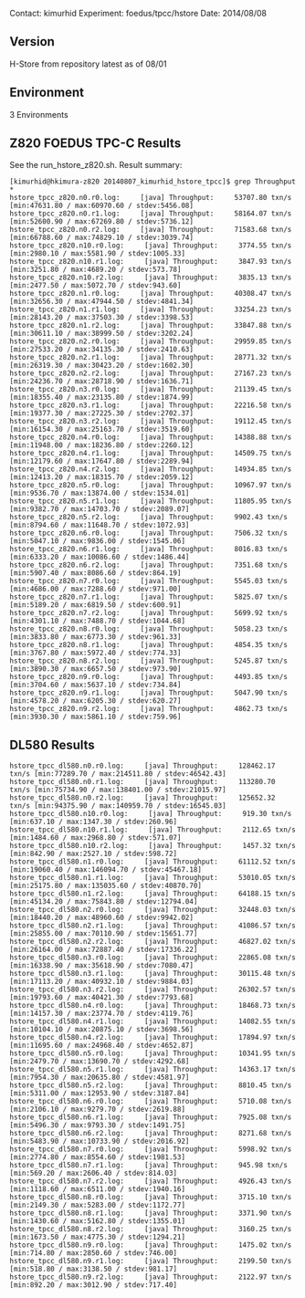 Contact: kimurhid
Experiment: foedus/tpcc/hstore
Date: 2014/08/08

Version
-------
H-Store from repository latest as of 08/01

Environment
-------
3 Environments


Z820 FOEDUS TPC-C Results
-------
See the run_hstore_z820.sh.
Result summary:

    [kimurhid@hkimura-z820 20140807_kimurhid_hstore_tpcc]$ grep Throughput *
    hstore_tpcc_z820.n0.r0.log:     [java] Throughput:     53707.80 txn/s [min:47631.80 / max:60970.60 / stdev:5456.08]
    hstore_tpcc_z820.n0.r1.log:     [java] Throughput:     58164.07 txn/s [min:52600.90 / max:67269.80 / stdev:5736.12]
    hstore_tpcc_z820.n0.r2.log:     [java] Throughput:     71583.68 txn/s [min:66788.60 / max:74829.10 / stdev:3039.74]
    hstore_tpcc_z820.n10.r0.log:     [java] Throughput:     3774.55 txn/s [min:2980.10 / max:5581.90 / stdev:1005.33]
    hstore_tpcc_z820.n10.r1.log:     [java] Throughput:     3847.93 txn/s [min:3251.80 / max:4689.20 / stdev:573.78]
    hstore_tpcc_z820.n10.r2.log:     [java] Throughput:     3835.13 txn/s [min:2477.50 / max:5072.70 / stdev:943.60]
    hstore_tpcc_z820.n1.r0.log:     [java] Throughput:     40308.47 txn/s [min:32656.30 / max:47944.50 / stdev:4841.34]
    hstore_tpcc_z820.n1.r1.log:     [java] Throughput:     33254.23 txn/s [min:28143.20 / max:37503.30 / stdev:3398.53]
    hstore_tpcc_z820.n1.r2.log:     [java] Throughput:     33847.88 txn/s [min:30611.10 / max:38999.50 / stdev:3202.24]
    hstore_tpcc_z820.n2.r0.log:     [java] Throughput:     29959.85 txn/s [min:27533.20 / max:34135.30 / stdev:2410.63]
    hstore_tpcc_z820.n2.r1.log:     [java] Throughput:     28771.32 txn/s [min:26319.30 / max:30423.20 / stdev:1602.30]
    hstore_tpcc_z820.n2.r2.log:     [java] Throughput:     27167.23 txn/s [min:24236.70 / max:28718.90 / stdev:1636.71]
    hstore_tpcc_z820.n3.r0.log:     [java] Throughput:     21139.45 txn/s [min:18355.40 / max:23135.80 / stdev:1874.99]
    hstore_tpcc_z820.n3.r1.log:     [java] Throughput:     22216.58 txn/s [min:19377.30 / max:27225.30 / stdev:2702.37]
    hstore_tpcc_z820.n3.r2.log:     [java] Throughput:     19112.45 txn/s [min:16154.30 / max:25163.70 / stdev:3519.60]
    hstore_tpcc_z820.n4.r0.log:     [java] Throughput:     14388.88 txn/s [min:11948.00 / max:18236.80 / stdev:2260.12]
    hstore_tpcc_z820.n4.r1.log:     [java] Throughput:     14509.75 txn/s [min:12179.60 / max:17647.80 / stdev:2289.94]
    hstore_tpcc_z820.n4.r2.log:     [java] Throughput:     14934.85 txn/s [min:12413.20 / max:18315.70 / stdev:2059.12]
    hstore_tpcc_z820.n5.r0.log:     [java] Throughput:     10967.97 txn/s [min:9536.70 / max:13874.00 / stdev:1534.01]
    hstore_tpcc_z820.n5.r1.log:     [java] Throughput:     11805.95 txn/s [min:9382.70 / max:14703.70 / stdev:2089.07]
    hstore_tpcc_z820.n5.r2.log:     [java] Throughput:     9902.43 txn/s [min:8794.60 / max:11648.70 / stdev:1072.93]
    hstore_tpcc_z820.n6.r0.log:     [java] Throughput:     7506.32 txn/s [min:5047.10 / max:9836.00 / stdev:1545.06]
    hstore_tpcc_z820.n6.r1.log:     [java] Throughput:     8016.83 txn/s [min:6333.20 / max:10086.60 / stdev:1486.44]
    hstore_tpcc_z820.n6.r2.log:     [java] Throughput:     7351.68 txn/s [min:5907.40 / max:8086.60 / stdev:864.19]
    hstore_tpcc_z820.n7.r0.log:     [java] Throughput:     5545.03 txn/s [min:4686.00 / max:7288.60 / stdev:971.00]
    hstore_tpcc_z820.n7.r1.log:     [java] Throughput:     5825.07 txn/s [min:5189.20 / max:6819.50 / stdev:600.91]
    hstore_tpcc_z820.n7.r2.log:     [java] Throughput:     5699.92 txn/s [min:4301.10 / max:7488.70 / stdev:1044.68]
    hstore_tpcc_z820.n8.r0.log:     [java] Throughput:     5058.23 txn/s [min:3833.80 / max:6773.30 / stdev:961.33]
    hstore_tpcc_z820.n8.r1.log:     [java] Throughput:     4854.35 txn/s [min:3767.80 / max:5972.40 / stdev:774.33]
    hstore_tpcc_z820.n8.r2.log:     [java] Throughput:     5245.87 txn/s [min:3890.30 / max:6657.50 / stdev:973.90]
    hstore_tpcc_z820.n9.r0.log:     [java] Throughput:     4493.85 txn/s [min:3704.60 / max:5637.10 / stdev:734.84]
    hstore_tpcc_z820.n9.r1.log:     [java] Throughput:     5047.90 txn/s [min:4578.20 / max:6205.30 / stdev:620.27]
    hstore_tpcc_z820.n9.r2.log:     [java] Throughput:     4862.73 txn/s [min:3930.30 / max:5861.10 / stdev:759.96]


DL580 Results
--------

    hstore_tpcc_dl580.n0.r0.log:     [java] Throughput:     128462.17 txn/s [min:77289.70 / max:214511.80 / stdev:46542.43]
    hstore_tpcc_dl580.n0.r1.log:     [java] Throughput:     113280.70 txn/s [min:75734.90 / max:138401.00 / stdev:21015.97]
    hstore_tpcc_dl580.n0.r2.log:     [java] Throughput:     125652.32 txn/s [min:94375.90 / max:140959.70 / stdev:16545.03]
    hstore_tpcc_dl580.n10.r0.log:     [java] Throughput:     919.30 txn/s [min:637.10 / max:1347.30 / stdev:260.96]
    hstore_tpcc_dl580.n10.r1.log:     [java] Throughput:     2112.65 txn/s [min:1484.60 / max:2968.80 / stdev:571.07]
    hstore_tpcc_dl580.n10.r2.log:     [java] Throughput:     1457.32 txn/s [min:842.90 / max:2527.10 / stdev:598.72]
    hstore_tpcc_dl580.n1.r0.log:     [java] Throughput:     61112.52 txn/s [min:19060.40 / max:146094.70 / stdev:45467.18]
    hstore_tpcc_dl580.n1.r1.log:     [java] Throughput:     53010.05 txn/s [min:25175.80 / max:135035.60 / stdev:40870.70]
    hstore_tpcc_dl580.n1.r2.log:     [java] Throughput:     64188.15 txn/s [min:45134.20 / max:75843.80 / stdev:12794.04]
    hstore_tpcc_dl580.n2.r0.log:     [java] Throughput:     32448.03 txn/s [min:18440.20 / max:48960.60 / stdev:9942.02]
    hstore_tpcc_dl580.n2.r1.log:     [java] Throughput:     41086.57 txn/s [min:25855.00 / max:70110.90 / stdev:15651.77]
    hstore_tpcc_dl580.n2.r2.log:     [java] Throughput:     46827.02 txn/s [min:26164.00 / max:72887.40 / stdev:17336.22]
    hstore_tpcc_dl580.n3.r0.log:     [java] Throughput:     22865.08 txn/s [min:16338.90 / max:35618.90 / stdev:7080.47]
    hstore_tpcc_dl580.n3.r1.log:     [java] Throughput:     30115.48 txn/s [min:17113.20 / max:40932.10 / stdev:9884.03]
    hstore_tpcc_dl580.n3.r2.log:     [java] Throughput:     26302.57 txn/s [min:19793.60 / max:40421.30 / stdev:7793.68]
    hstore_tpcc_dl580.n4.r0.log:     [java] Throughput:     18468.73 txn/s [min:14157.30 / max:23774.70 / stdev:4119.76]
    hstore_tpcc_dl580.n4.r1.log:     [java] Throughput:     14082.55 txn/s [min:10104.10 / max:20875.10 / stdev:3698.56]
    hstore_tpcc_dl580.n4.r2.log:     [java] Throughput:     17894.97 txn/s [min:11695.60 / max:24968.40 / stdev:4652.87]
    hstore_tpcc_dl580.n5.r0.log:     [java] Throughput:     10341.95 txn/s [min:2479.70 / max:13690.70 / stdev:4292.68]
    hstore_tpcc_dl580.n5.r1.log:     [java] Throughput:     14363.17 txn/s [min:7954.30 / max:20635.80 / stdev:4581.97]
    hstore_tpcc_dl580.n5.r2.log:     [java] Throughput:     8810.45 txn/s [min:5311.00 / max:12953.90 / stdev:3187.84]
    hstore_tpcc_dl580.n6.r0.log:     [java] Throughput:     5710.08 txn/s [min:2106.10 / max:9279.70 / stdev:2619.88]
    hstore_tpcc_dl580.n6.r1.log:     [java] Throughput:     7925.08 txn/s [min:5496.30 / max:9793.30 / stdev:1491.75]
    hstore_tpcc_dl580.n6.r2.log:     [java] Throughput:     8271.68 txn/s [min:5483.90 / max:10733.90 / stdev:2016.92]
    hstore_tpcc_dl580.n7.r0.log:     [java] Throughput:     5998.92 txn/s [min:2774.80 / max:8554.60 / stdev:1981.53]
    hstore_tpcc_dl580.n7.r1.log:     [java] Throughput:     945.98 txn/s [min:569.20 / max:2606.40 / stdev:814.03]
    hstore_tpcc_dl580.n7.r2.log:     [java] Throughput:     4926.43 txn/s [min:1118.60 / max:6511.00 / stdev:1940.16]
    hstore_tpcc_dl580.n8.r0.log:     [java] Throughput:     3715.10 txn/s [min:2149.30 / max:5283.00 / stdev:1172.77]
    hstore_tpcc_dl580.n8.r1.log:     [java] Throughput:     3371.90 txn/s [min:1430.60 / max:5162.80 / stdev:1355.01]
    hstore_tpcc_dl580.n8.r2.log:     [java] Throughput:     3160.25 txn/s [min:1673.50 / max:4775.30 / stdev:1294.21]
    hstore_tpcc_dl580.n9.r0.log:     [java] Throughput:     1475.02 txn/s [min:714.80 / max:2850.60 / stdev:746.00]
    hstore_tpcc_dl580.n9.r1.log:     [java] Throughput:     2199.50 txn/s [min:518.80 / max:3138.50 / stdev:981.17]
    hstore_tpcc_dl580.n9.r2.log:     [java] Throughput:     2122.97 txn/s [min:892.20 / max:3012.90 / stdev:717.40]


